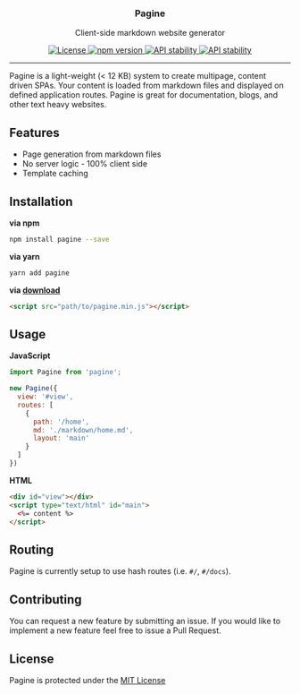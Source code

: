 <h3 align="center">
  Pagine
</h3>
<p align="center">
  Client-side markdown website generator
</p>
<p align="center">
  <a href="https://choosealicense.com/licenses/mit/" target="_blank">
    <img src="https://img.shields.io/badge/license-MIT-blue.svg" alt="License">
  </a>
  <a href="https://npmjs.org/package/pagine">
    <img src="https://img.shields.io/npm/v/pagine.svg" alt="npm version">
  </a>
  <a href="https://nodejs.org/api/documentation.html#documentation_stability_index">
    <img src="https://img.shields.io/badge/stability-experimental-orange.svg"
      alt="API stability" />
  </a>
  <a href="https://travis-ci.org/johnsylvain/pagine">
    <img src="https://img.shields.io/travis/johnsylvain/pagine.svg"
      alt="API stability" />
  </a>
</p>

---
Pagine is a light-weight (< 12 KB) system to create multipage, content driven SPAs. Your content is loaded from markdown files and displayed on defined application routes. Pagine is great for documentation, blogs, and other text heavy websites.

## Features
- Page generation from markdown files 
- No server logic - 100% client side
- Template caching 

## Installation
**via npm**
```bash
npm install pagine --save
```
**via yarn**
```bash
yarn add pagine
```
**via [download](https://raw.githubusercontent.com/johnsylvain/pagine/master/lib/pagine.min.js)**
```html
<script src="path/to/pagine.min.js"></script>
```

## Usage

**JavaScript**
```js
import Pagine from 'pagine';

new Pagine({
  view: '#view',
  routes: [
    {
      path: '/home',
      md: './markdown/home.md',
      layout: 'main'
    }
  ]
})
```

**HTML**
```html
<div id="view"></div>
<script type="text/html" id="main">
  <%= content %>
</script>
```

## Routing
Pagine is currently setup to use hash routes (i.e. `#/`, `#/docs`).

## Contributing
You can request a new feature by submitting an issue. If you would like to implement a new feature feel free to issue a Pull Request.

## License
Pagine is protected under the [MIT License](https://choosealicense.com/licenses/mit/)
